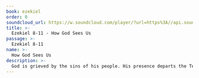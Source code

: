 ```yaml
---
book: ezekiel
order: 0
soundcloud_url: https://w.soundcloud.com/player/?url=https%3A//api.soundcloud.com/tracks/
title: >-
  Ezekiel 8-11 - How God Sees Us
passage: >-
  Ezekiel 8-11
name: >-
  How God Sees Us
description: >-
  God is grieved by the sins of his people. His presence departs the Temple. But there is hope of renewal.
---
```


